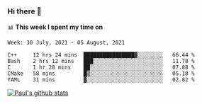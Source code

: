 ### Hi there 👋

📊 **This week I spent my time on**
<!--START_SECTION:waka-->
```text
Week: 30 July, 2021 - 05 August, 2021

C++     12 hrs 24 mins  ████████████████▓░░░░░░░░   66.44 % 
Bash    2 hrs 12 mins   ███░░░░░░░░░░░░░░░░░░░░░░   11.78 % 
C       1 hr 28 mins    ██░░░░░░░░░░░░░░░░░░░░░░░   07.88 % 
CMake   58 mins         █▒░░░░░░░░░░░░░░░░░░░░░░░   05.18 % 
YAML    31 mins         ▓░░░░░░░░░░░░░░░░░░░░░░░░   02.82 % 
```
<!--END_SECTION:waka-->


[![Paul's github stats](https://github-readme-stats.vercel.app/api?username=mickeyouyou&theme=dracula&show_icons=true)](https://github.com/anuraghazra/github-readme-stats)
